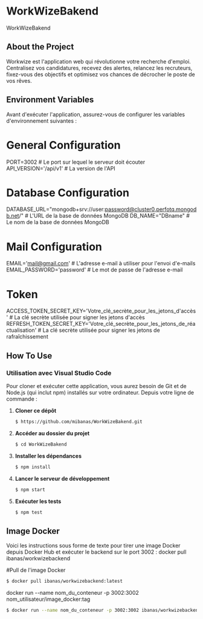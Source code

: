# WorkWizeBakend
WorkWizeBakend


## About the Project
Workwize est l'application web qui révolutionne votre recherche d'emploi. Centralisez vos candidatures, recevez des alertes, relancez les recruteurs, fixez-vous des objectifs et optimisez vos chances de décrocher le poste de vos rêves.

## Environment Variables

Avant d'exécuter l'application, assurez-vous de configurer les variables d'environnement suivantes :

# General Configuration
PORT=3002                  # Le port sur lequel le serveur doit écouter
API_VERSION='/api/v1'      # La version de l'API

# Database Configuration
DATABASE_URL="mongodb+srv://user:password@cluster0.perfotq.mongodb.net/" # L'URL de la base de données MongoDB
DB_NAME="DBname" # Le nom de la base de données MongoDB

# Mail Configuration
EMAIL='mail@gmail.com'   # L'adresse e-mail à utiliser pour l'envoi d'e-mails
EMAIL_PASSWORD='password'  # Le mot de passe de l'adresse e-mail

# Token
ACCESS_TOKEN_SECRET_KEY='Votre_clé_secrète_pour_les_jetons_d'accès' # La clé secrète utilisée pour signer les jetons d'accès
REFRESH_TOKEN_SECRET_KEY='Votre_clé_secrète_pour_les_jetons_de_réactualisation' # La clé secrète utilisée pour signer les jetons de rafraîchissement
## How To Use

### Utilisation avec Visual Studio Code
Pour cloner et exécuter cette application, vous aurez besoin de Git et de Node.js (qui inclut npm) installés sur votre ordinateur. Depuis votre ligne de commande :


1. **Cloner ce dépôt**
   ```sh
   $ https://github.com/mibanas/WorkWizeBakend.git
   ```

2. **Accéder au dossier du projet**
   ```sh
   $ cd WorkWizeBakend
   ```

3. **Installer les dépendances**
   ```sh
   $ npm install
   ```

4. **Lancer le serveur de développement**
   ```sh
   $ npm start
   ```

5. **Exécuter les tests**
   ```sh
   $ npm test
   ```
## Image Docker 
Voici les instructions sous forme de texte pour tirer une image Docker depuis Docker Hub et exécuter le backend sur le port 3002 :
docker pull ibanas/workwizebackend

#Pull de l'image Docker
   ```sh
   $ docker pull ibanas/workwizebackend:latest
   ```

  docker run --name nom_du_conteneur -p 3002:3002 nom_utilisateur/image_docker:tag
  
   ```sh
   $ docker run --name nom_du_conteneur -p 3002:3002 ibanas/workwizebackend:latest
   ```





